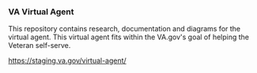 ### VA Virtual Agent

This repository contains research, documentation and diagrams for the virtual agent. This virtual agent fits within the VA.gov's goal of helping the Veteran self-serve.

https://staging.va.gov/virtual-agent/
